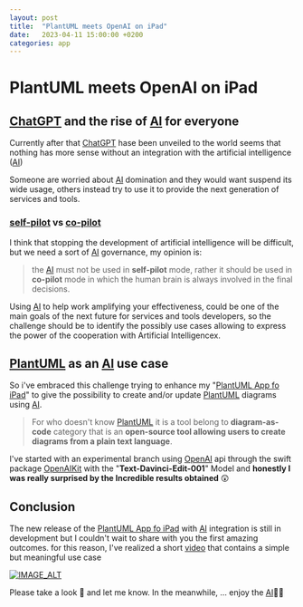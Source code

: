 ```yaml
---
layout: post
title:  "PlantUML meets OpenAI on iPad"
date:   2023-04-11 15:00:00 +0200
categories: app
---
```

# PlantUML meets OpenAI on iPad

## <u>ChatGPT</u> and the rise of [AI] for everyone

Currently after that [ChatGPT] hase been unveiled to the world seems that nothing has more sense without an integration with the artificial intelligence ([AI])

Someone are worried about [AI] domination and they would want suspend its wide usage, others instead try to use it to provide the next generation of services and tools.

### <u>self-pilot</u> vs <u>co-pilot</u>

I think that stopping the development of artificial intelligence will be difficult, but we need a sort of [AI] governance, my opinion is:

> the [AI] must not be used in **self-pilot** mode, rather it should be used in **co-pilot** mode in which the human brain is always involved in the final decisions.

Using [AI] to help work amplifying your effectiveness, could be one of the main goals of the next future for  services and tools developers, so the challenge should be to identify the possibly use cases allowing to express the power of the cooperation with Artificial Intelligencex.

## <u>PlantUML</u> as an [AI] use case

So i've embraced this challenge trying to enhance my "[PlantUML App fo iPad][PlantUMLapp]" to give the possibility to create and/or update [PlantUML] diagrams using [AI].

> For who doesn't know [PlantUML] it is a tool belong to **diagram-as-code** category that is an **open-source tool allowing users to create diagrams from a plain text language**.

I've started with an experimental branch using [OpenAI] api through the swift package [OpenAIKit] with the  "**Text-Davinci-Edit-001**" Model and **honestly I was really surprised by the Incredible results obtained** 😲

## Conclusion

The new release of the [PlantUML App fo iPad][PlantUMLapp] with [AI] integration is still in development but I couldn't wait to share with you the first amazing outcomes. for this reason, I've realized a short [video] that contains a simple but meaningful use case 

[![IMAGE_ALT](https://img.youtube.com/vi/4FiPYPe1VsY/0.jpg)](https://youtu.be/4FiPYPe1VsY)

Please take a look 👀 and let me know. In the meanwhile, ... enjoy the [AI]🧐👋 

[ChatGPT]: https://openai.com/blog/chatgpt
[AI]: https://en.wikipedia.org/wiki/Artificial_intelligence
[plantUML]: https://plantuml.com
[PlantUMLapp]: https://apps.apple.com/us/app/plantuml-app/id6444164984
[OpenAI]: https://openai.com
[OpenAIKit]: https://github.com/marcodotio/OpenAIKit.git
[video]:  https://youtu.be/4FiPYPe1VsY